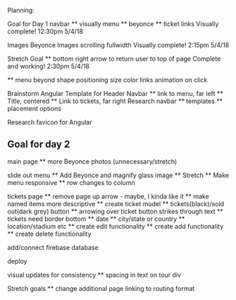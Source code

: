 Planning:

Goal for Day 1
navbar
  ** visually menu
  ** beyonce
  ** ticket links
Visually complete! 12:30pm 5/4/18

Images
Beyonce Images
scrolling
fullwidth
Visually complete! 2:15pm 5/4/18

Stretch Goal
 ** bottom right arrow to return user to top of page
 Complete and working! 2:30pm 5/4/18

 ** menu beyond
shape
positioning
size
color
links
animation on click


Brainstorm Angular Template for Header
Navbar
 ** link to menu, far left
 ** Title, centered
 ** Link to tickets, far right
 Research navbar
  ** templates
  ** placement options

  Research favicon for Angular

## Goal for day 2

main page
  ** more Beyonce photos (unnecessary/stretch)

slide out menu
  ** Add Beyonce and magnify glass image
    ** Stretch
      ** Make menu responsive
        ** row changes to column

tickets page
  ** remove page up arrow - maybe, I kinda like it
  ** make named items more descriptive
    ** create ticket model
      ** tickets(black)/sold out(dark grey) button
      ** arrowing over ticket button strikes through text
      ** tickets need border bottom
        ** date
        ** city/state or country
        ** location/stadium etc
    ** create edit functionality
    ** create add functionality
    ** create delete functionality

add/connect firebase database

deploy

visual updates for consistency
    ** spacing in text on tour div

Stretch goals
  ** change additional page linking to routing format
